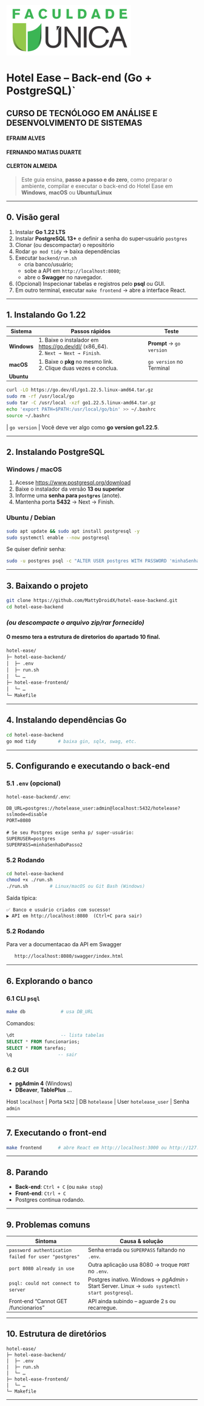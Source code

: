 ![Tela inicial](public/image.png)

# Hotel Ease – Back-end (Go + PostgreSQL)`

## CURSO DE TECNÓLOGO EM ANÁLISE E DESENVOLVIMENTO DE SISTEMAS 

#### EFRAIM ALVES 
#### FERNANDO MATIAS DUARTE 
#### CLERTON ALMEIDA

> Este guia ensina, **passo a passo e do zero**, como preparar o ambiente,
> compilar e executar o back-end do Hotel Ease em **Windows**, **macOS** ou
> **Ubuntu/Linux**

---

## 0. Visão geral

1. Instalar **Go 1.22 LTS**  
2. Instalar **PostgreSQL 13+** e definir a senha do super‑usuário `postgres`  
3. Clonar (ou descompactar) o repositório  
4. Rodar `go mod tidy` → baixa dependências  
5. Executar `backend/run.sh`  
   * cria banco/usuário;  
   * sobe a API em `http://localhost:8080`;  
   * abre o **Swagger** no navegador.  
6. (Opcional) Inspecionar tabelas e registros pelo **psql** ou GUI.  
7. Em outro terminal, executar `make frontend` → abre a interface React.  

---

## 1. Instalando Go 1.22

| Sistema   | Passos rápidos | Teste |
|-----------|----------------|-------|
| **Windows** | 1. Baixe o instalador em <https://go.dev/dl/> (x86_64).<br>2. `Next → Next → Finish`. | **Prompt** → `go version` |
| **macOS** | 1. Baixe o **pkg** no mesmo link.<br>2. Clique duas vezes e conclua. | `go version` no Terminal |
| **Ubuntu** | 
```bash
curl -LO https://go.dev/dl/go1.22.5.linux-amd64.tar.gz
sudo rm -rf /usr/local/go
sudo tar -C /usr/local -xzf go1.22.5.linux-amd64.tar.gz
echo 'export PATH=$PATH:/usr/local/go/bin' >> ~/.bashrc
source ~/.bashrc
``` 

| `go version` | Você deve ver algo como **go version go1.22.5**.

---

## 2. Instalando PostgreSQL

### Windows / macOS

1. Acesse <https://www.postgresql.org/download>  
2. Baixe o instalador da versão **13 ou superior**  
3. Informe uma **senha para `postgres`** (anote).  
4. Mantenha porta **5432** → Next → Finish.

### Ubuntu / Debian

```bash
sudo apt update && sudo apt install postgresql -y
sudo systemctl enable --now postgresql
```

Se quiser definir senha:

```bash
sudo -u postgres psql -c "ALTER USER postgres WITH PASSWORD 'minhaSenha';"
```

---

## 3. Baixando o projeto

```bash
git clone https://github.com/MattyDroidX/hotel-ease-backend.git
cd hotel-ease-backend
```

### *(ou descompacte o arquivo zip/rar fornecido)*

#### O mesmo tera a estrutura de diretorios do apartado 10 final.

```bash
hotel-ease/
├─ hotel-ease-backend/
│  ├─ .env
│  ├─ run.sh
│  └─ …
├─ hotel-ease-frontend/
│  └─ …
└─ Makefile
```

---

## 4. Instalando dependências Go

```bash
cd hotel-ease-backend
go mod tidy        # baixa gin, sqlx, swag, etc.
```

---

## 5. Configurando e executando o back‑end

### 5.1 `.env` (opcional)

`hotel-ease-backend/.env`:

```dotenv
DB_URL=postgres://hotelease_user:admin@localhost:5432/hotelease?sslmode=disable
PORT=8080

# Se seu Postgres exige senha p/ super‑usuário:
SUPERUSER=postgres
SUPERPASS=minhaSenhaDoPasso2
```

### 5.2 Rodando

```bash
cd hotel-ease-backend
chmod +x ./run.sh
./run.sh        # Linux/macOS ou Git Bash (Windows)

```

Saída típica:

```
✅ Banco e usuário criados com sucesso!
▶ API em http://localhost:8080  (Ctrl+C para sair)
```

### 5.2 Rodando

Para ver a documentacao da API em Swagger

```bash
   http://localhost:8080/swagger/index.html
```

---

## 6. Explorando o banco

### 6.1 CLI `psql`

```bash
make db             # usa DB_URL
```

Comandos:

```sql
\dt                 -- lista tabelas
SELECT * FROM funcionarios;
SELECT * FROM tarefas;
\q                 -- sair
```

### 6.2 GUI

* **pgAdmin 4** (Windows)  
* **DBeaver**, **TablePlus** …

Host `localhost` | Porta `5432` | DB `hotelease` | User `hotelease_user` | Senha `admin`

---

## 7. Executando o front‑end

```bash
make frontend      # abre React em http://localhost:3000 ou http://127.0.0.1:3000
```

---

## 8. Parando

* **Back‑end**: `Ctrl + C` (ou `make stop`)  
* **Front‑end**: `Ctrl + C`  
* Postgres continua rodando.

---

## 9. Problemas comuns

| Sintoma | Causa & solução |
|---------|-----------------|
| `password authentication failed for user "postgres"` | Senha errada ou `SUPERPASS` faltando no `.env`. |
| `port 8080 already in use` | Outra aplicação usa 8080 → troque `PORT` no `.env`. |
| `psql: could not connect to server` | Postgres inativo. Windows → *pgAdmin* › Start Server. Linux → `sudo systemctl start postgresql`. |
| Front‑end “Cannot GET /funcionarios” | API ainda subindo – aguarde 2 s ou recarregue. |

---

## 10. Estrutura de diretórios

```
hotel-ease/
├─ hotel-ease-backend/
│  ├─ .env
│  ├─ run.sh
│  └─ …
├─ hotel-ease-frontend/
│  └─ …
└─ Makefile
```

---
